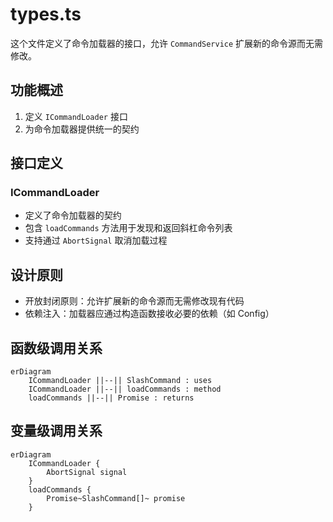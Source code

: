 # types.ts

这个文件定义了命令加载器的接口，允许 `CommandService` 扩展新的命令源而无需修改。

## 功能概述

1. 定义 `ICommandLoader` 接口
2. 为命令加载器提供统一的契约

## 接口定义

### ICommandLoader
- 定义了命令加载器的契约
- 包含 `loadCommands` 方法用于发现和返回斜杠命令列表
- 支持通过 `AbortSignal` 取消加载过程

## 设计原则

- 开放封闭原则：允许扩展新的命令源而无需修改现有代码
- 依赖注入：加载器应通过构造函数接收必要的依赖（如 Config）

## 函数级调用关系

```mermaid
erDiagram
    ICommandLoader ||--|| SlashCommand : uses
    ICommandLoader ||--|| loadCommands : method
    loadCommands ||--|| Promise : returns
```

## 变量级调用关系

```mermaid
erDiagram
    ICommandLoader {
        AbortSignal signal
    }
    loadCommands {
        Promise~SlashCommand[]~ promise
    }
```